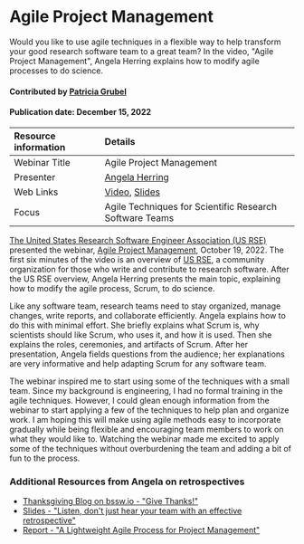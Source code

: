 # Agile Project Management

<!-- deck text start -->
Would you like to use agile techniques in a flexible way to help transform your good research software team to a great team? In the video, "Agile Project Management", Angela Herring explains how to modify agile processes to do science.
<!-- deck text end -->

#### Contributed by [Patricia Grubel](https://github.com/pagrubel "Patricia Grubel")
#### Publication date: December 15, 2022
Resource information | Details
:--- | :---
Webinar Title | Agile Project Management
Presenter | [Angela Herring](https://github.com/angelaherring "Angela Herring")
Web Links | [Video](https://youtu.be/Fdex2rhw0Zo), [Slides](https://permalink.lanl.gov/object/tr?what=info:lanl-repo/lareport/LA-UR-22-20381)
Focus | Agile Techniques for Scientific Research Software Teams

[The United States Research Software Engineer Association (US RSE)](us-rse.org) presented the webinar, [Agile Project Management](https://youtu.be/Fdex2rhw0Zo), October 19, 2022. The first six minutes of the video is an overview of [US RSE](us-rse.org), a community organization for those who write and contribute to research software. After the US RSE overview, Angela Herring presents the main topic, explaining how to modify the agile process, Scrum, to do science.

Like any software team, research teams need to stay organized, manage changes, write reports, and collaborate efficiently. Angela explains how to do this with minimal effort. She briefly explains what Scrum is, why scientists should like Scrum, who uses it, and how it is used. Then she explains the roles, ceremonies, and artifacts of Scrum. After her presentation, Angela fields questions from the audience; her explanations are very informative and help adapting Scrum for any software team.

The webinar inspired me to start using some of the techniques with a small team. Since my background is engineering, I had no formal training in the agile techniques. However, I could glean enough information from the webinar to start applying a few of the techniques to help plan and organize work. I am hoping this will make using agile methods easy to incorporate gradually while being flexible and encouraging team members to work on what they would like to. Watching the webinar made me excited to apply some of the techniques without overburdening the team and adding a bit of fun to the process.




### Additional Resources from Angela on retrospectives
* [Thanksgiving Blog on bssw.io - "Give Thanks!"](https://bssw.io/blog_posts/give-thanks)
* [Slides - "Listen, don't just hear your team with an effective retrospective"](https://permalink.lanl.gov/object/tr?what=info:lanl-repo/lareport/LA-UR-21-21952)
* [Report - "A Lightweight Agile Process for Project Management"](https://permalink.lanl.gov/object/tr?what=info:lanl-repo/lareport/LA-UR-19-25789)

<!---
Publish: yes
Pinned: no
Topics: Strategies for More Effective Teams, Software Engineering 
RSS update: 
--->
